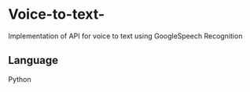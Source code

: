 # Voice-to-text-
Implementation of API for voice to text using GoogleSpeech Recognition

## Language 
Python
